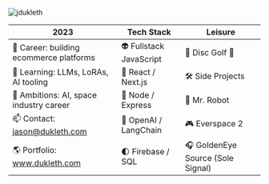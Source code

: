 ![jdukleth](https://res.cloudinary.com/drwk6hccn/image/upload/c_crop,w_0.70,x_0.12,h_0.3,y_0.32/me/logos/json-x_y6cqi3.png)

| 2023 | Tech Stack | Leisure |
| ----------- | ---------- | ---------- |
| 💼 Career: building ecommerce platforms | 👽 Fullstack JavaScript | 🥏 Disc Golf 🐶 |
| 🌱 Learning: LLMs, LoRAs, AI tooling | 🚀 React / Next.js | 🛠️ Side Projects |
| 🔭 Ambitions: AI, space industry career | 📡 Node / Express | 🤖 Mr. Robot |
| 📫 Contact: jason@dukleth.com | 🌌 OpenAI / LangChain | 🎮 Everspace 2 |
| 🌎 Portfolio: www.dukleth.com | 🌓 Firebase / SQL | 🎧 GoldenEye Source (Sole Signal) |
